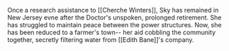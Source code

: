 Once a research assistance to [[Cherche Winters]], Sky has remained in New Jersey evne after the Doctor's unspoken, prolonged retirement.  She has struggled to maintain peace between the power structures.  Now, she has been reduced to a farmer's town-- her aid cobbling the community together, secretly filtering water from [[Edith Bane]]'s company.

